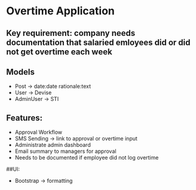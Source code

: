# Overtime Application

## Key requirement: company needs documentation that salaried emloyees did or did not get overtime each week

## Models
- Post -> date:date rationale:text
- User -> Devise
- AdminUser -> STI

## Features:
- Approval Workflow
- SMS Sending -> link to approval or overtime input
- Administrate admin dashboard
- Email summary to managers for approval 
- Needs to be documented if employee did not log overtime

##UI:
- Bootstrap -> formatting
